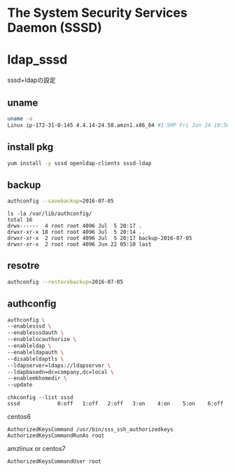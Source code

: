 The System Security Services Daemon (SSSD)
==========================================

# ldap_sssd
sssd+ldapの設定


uname
----
```bash
uname -a
Linux ip-172-31-0-145 4.4.14-24.50.amzn1.x86_64 #1 SMP Fri Jun 24 19:56:04 UTC 2016 x86_64 x86_64 x86_64 GNU/Linux
```
install pkg
----
```bash
yum install -y sssd openldap-clients sssd-ldap
```

backup
----
```bash
authconfig --savebackup=2016-07-05
```

```
ls -la /var/lib/authconfig/
total 16
drwx------  4 root root 4096 Jul  5 20:17 .
drwxr-xr-x 18 root root 4096 Jul  5 20:14 ..
drwxr-xr-x  2 root root 4096 Jul  5 20:17 backup-2016-07-05
drwxr-xr-x  2 root root 4096 Jun 22 05:10 last
```

resotre
---
```bash
authconfig --restorebackup=2016-07-05
```

authconfig
---
```bash
authconfig \
--enablesssd \
--enablesssdauth \
--enablelocauthorize \
--enableldap \
--enableldapauth \
--disableldaptls \
--ldapserver=ldaps://ldapserver \
--ldapbasedn=dc=company,dc=local \
--enablemkhomedir \
--update
```

```
chkconfig --list sssd
sssd            0:off   1:off   2:off   3:on    4:on    5:on    6:off
```

centos6 
```
AuthorizedKeysCommand /usr/bin/sss_ssh_authorizedkeys
AuthorizedKeysCommandRunAs root
```

amzlinux or centos7 
```
AuthorizedKeysCommandUser root
```
